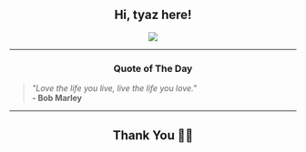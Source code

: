 <h2 align="center"> Hi, tyaz here!</h2>

<p align="center">
<a href="https://github.com/tyazx" alt="github streak"><img src="https://dvst-streak.herokuapp.com/?user=tyazx&theme=tokyonight&fire=DD472C"></a>
</p>

<hr>
<h3 align="center">Quote of The Day</h3>
<p align="center">
<blockquote>
<i>"Love the life you live, live the life you love."</i>
<br>
<b>- Bob Marley</b>
</blockquote>
</p>


<hr>
<h2 align="center">Thank You 🙏🏼</h2>
